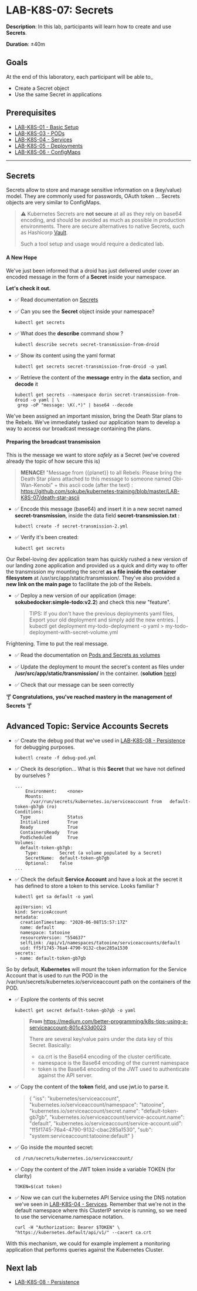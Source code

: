 # LAB-K8S-07: Secrets

**Description**: In this lab, participants will learn how to create and use **Secrets**.

**Duration**: ±40m

## Goals
At the end of this laboratory, each participant will be able to_
- Create a Secret object
- Use the same Secret in applications

## Prerequisites
 - [LAB-K8S-01 - Basic Setup](../LAB-K8S-01/README.MD)
 - [LAB-K8S-03 - PODs](../LAB-K8S-03/README.MD)
 - [LAB-K8S-04 - Services](../LAB-K8S-04/README.MD)
 - [LAB-K8S-05 - Deployments](../LAB-K8S-05/README.MD)
 - [LAB-K8S-06 - ConfigMaps](../LAB-K8S-06/README.MD)

---
## Secrets

Secrets allow to store and manage sensitive information on a (key/value) model. They are commonly used for passwords, OAuth token ... 
Secrets objects are very similar to ConfigMaps.

>:warning: Kubernetes Secrets are **not secure** at all as they rely on base64 encoding, and should be avoided as much as possible in production environments. There are secure alternatives to native Secrets, such as Hashicorp [Vault](https://www.vaultproject.io/).
>
> Such a tool setup and usage would require a dedicated lab. 

#### A New Hope

We've just been informed that a droid has just delivered under cover an encoded message in the form of a **Secret** inside your namespace.

**Let's check it out.** 

 - :white_check_mark: Read documentation on [Secrets](https://kubernetes.io/docs/concepts/configuration/secret/)
 - :white_check_mark: Can you see the **Secret** object inside your namespace?
   ``` shell
   kubectl get secrets
   ```
- :white_check_mark: What does the **describe** command show ?
   ``` shell
   kubectl describe secrets secret-transmission-from-droid 
   ```
- :white_check_mark: Show its content using the yaml format
   ``` shell
   kubectl get secrets secret-transmission-from-droid -o yaml
   ```
- :white_check_mark: Retrieve the content of the **message** entry in the **data** section, and **decode** it

   ``` shell
   kubectl get secrets --namespace dorin secret-transmission-from-droid -o yaml | \
    grep -oP "message: \K(.*)" | base64 --decode
   ```

We've been assigned an important mission, bring the Death Star plans to the Rebels. We've immediately tasked our application team to develop a way to access our broadcast message containing the plans.

#### Preparing the broadcast transmission

This is the message we want to store *safely* as a Secret (we've covered already the topic of how secure this is)

  > **MENACE!** 
  >"Message from {{planet}} to all Rebels: Please bring the Death Star plans attached to this message to someone named Obi-Wan-Kenobi" 
  > \+ this ascii code (after the text) : https://github.com/sokube/kubernetes-training/blob/master/LAB-K8S-07/death-star-ascii

- :white_check_mark: Encode this message (base64) and insert it in a new secret named **secret-transmission**, inside the data field **secret-transmission.txt** :
  ``` shell
  kubectl create -f secret-transmission-2.yml
  ```

- :white_check_mark: Verify it's been created:
  ``` shell
  kubectl get secrets
  ```  

Our Rebel-loving dev application team has quickly rushed a new version of our landing zone application and provided us a quick and dirty way to offer the transmission my mounting the secret **as a file inside the container filesystem** at /usr/src/app/static/transmission/. They've also provided a **new link on the main page** to facilitate the job of the Rebels.

- :white_check_mark: Deploy a new version of our application (image: **sokubedocker:simple-todo:v2.2**) and check this new "feature".
  > TIPS: If you don't have the previous deployments yaml files, Export your old deployment and simply add the new entries. | kubectl get deployment my-todo-deployment -o yaml > my-todo-deployment-with-secret-volume.yml

Frightening. Time to put the real message.

- :white_check_mark: Read the documentation on [Pods and Secrets as volumes](https://kubernetes.io/docs/tasks/inject-data-application/distribute-credentials-secure/#create-a-pod-that-has-access-to-the-secret-data-through-a-volume)

- :white_check_mark: Update the deployment to mount the secret's content as files under **/usr/src/app/static/transmission/** in the container. (**solution**  [here](./solutions/01-simple-todo-pod-deployment-secret-volume.yml)) 

- :white_check_mark: Check that our message can be seen correctly

:cocktail: **Congratulations, you've reached mastery in the management of Secrets** :cocktail:

## Advanced Topic: Service Accounts Secrets

- :white_check_mark: Create the debug pod that we've used in [LAB-K8S-08 - Persistence](../LAB-K8S-04/README.MD) for debugging purposes.
   ``` shell
   kubectl create -f debug-pod.yml
   ``` 

- :white_check_mark: Check its description... What is this **Secret** that we have not defined by ourselves ?
  ```
  ...
      Environment:    <none>
      Mounts:
        /var/run/secrets/kubernetes.io/serviceaccount from   default-token-gb7gb (ro)
  Conditions:
    Type              Status
    Initialized       True 
    Ready             True 
    ContainersReady   True 
    PodScheduled      True 
  Volumes:
    default-token-gb7gb:
      Type:        Secret (a volume populated by a Secret)
      SecretName:  default-token-gb7gb
      Optional:    false
  ...
  ``` 

- :white_check_mark:  Check the default **Service Account** and have a look at the secret it has defined to store a token to this service. Looks familiar ?
  ```shell
  kubectl get sa default -o yaml
  ```
  ```
  apiVersion: v1
  kind: ServiceAccount
  metadata:
    creationTimestamp: "2020-06-08T15:57:17Z"
    name: default
    namespace: tatooine
    resourceVersion: "554637"
    selfLink: /api/v1/namespaces/tatooine/serviceaccounts/default
    uid: ff5f1745-76a4-4790-9132-cbac285a1530
  secrets:
  - name: default-token-gb7gb
  ```

So by default, **Kubernetes** will mount the token information for the Service Account that is used to run the POD in the /var/run/secrets/kubernetes.io/serviceaccount path on the containers of the POD.

- :white_check_mark: Explore the contents of this secret
  ``` shell
  kubectl get secret default-token-gb7gb -o yaml
  ```
  > **From** https://medium.com/better-programming/k8s-tips-using-a-serviceaccount-801c433d0023
  >
  >There are several key/value pairs under the data key of this Secret.
  > Basically:
  >- ca.crt is the Base64 encoding of the cluster certificate.
  >- namespace is the Base64 encoding of the current namespace 
  >- token is the Base64 encoding of the JWT used to authenticate against the API server.

- :white_check_mark: Copy the content of the **token** field, and use jwt.io to parse it.
  > {
  "iss": "kubernetes/serviceaccount",
  "kubernetes.io/serviceaccount/namespace": "tatooine",
  "kubernetes.io/serviceaccount/secret.name": "default-token-gb7gb",
  "kubernetes.io/serviceaccount/service-account.name": "default",
  "kubernetes.io/serviceaccount/service-account.uid": "ff5f1745-76a4-4790-9132-cbac285a1530",
  "sub": "system:serviceaccount:tatooine:default"
  }

- :white_check_mark: Go inside the mounted secret:
  ``` shell
  cd /run/secrets/kubernetes.io/serviceaccount/
  ```

- :white_check_mark: Copy the content of the JWT token inside a variable TOKEN (for clarity)
  ``` shell
  TOKEN=$(cat token)
  ``` 

- :white_check_mark: Now we can curl the kubernetes API Service using the DNS notation we've seen in [LAB-K8S-04 - Services](../LAB-K8S-04/README.MD). Remember that we're not in the default namespace where this ClusterIP service is running, so we need to use the servicename.namespace notation.
  ```shell
  curl -H "Authorization: Bearer $TOKEN" \
  "https://kubernetes.default/api/v1/" --cacert ca.crt
  ```

With this mechanism, we could for example implement a monitoring application that performs queries against the Kubernetes Cluster. 

## Next lab

- [LAB-K8S-08 - Persistence](../LAB-K8S-08/README.MD)
